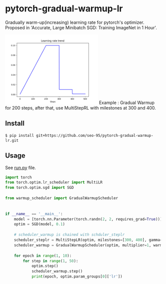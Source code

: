 # pytorch-gradual-warmup-lr

Gradually warm-up(increasing) learning rate for pytorch's optimizer. Proposed in 'Accurate, Large Minibatch SGD: Training ImageNet in 1 Hour'.

<img src="asset/lr_trend.png" alt="example trend" width="300" height="whatever">
Example : Gradual Warmup for 200 steps, after that, use MultiStepRL with milestones at 300 and 400.

## Install

```
$ pip install git+https://github.com/seo-95/pytorch-gradual-warmup-lr.git
```

## Usage

See [run.py](warmup_scheduler/run.py) file.

```python
import torch
from torch.optim.lr_scheduler import MultiLR
from torch.optim.sgd import SGD

from warmup_scheduler import GradualWarmupScheduler


if __name__ == '__main__':
    model = [torch.nn.Parameter(torch.randn(2, 2, requires_grad=True))]
    optim = SGD(model, 0.1)

    # scheduler_warmup is chained with schduler_steplr
    scheduler_steplr = MultiStepLR(optim, milestones=[300, 400], gamma=0.1)
    scheduler_warmup = GradualWarmupScheduler(optim, multiplier=1, warmup_steps=200, post_warmup_scheduler=scheduler_steplr)

    for epoch in range(1, 10):
        for step in range(1, 50):
            optim.step()
            scheduler_warmup.step()
            print(epoch, optim.param_groups[0]['lr'])
```
